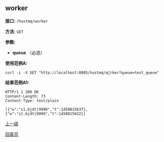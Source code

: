 ## worker ##

**接口:** `/hustmq/worker`

**方法:** `GET`

**参数:** 

*  **queue** （必选）  

**使用范例A:**

    curl -i -X GET "http://localhost:8085/hustmq/wrker?queue=test_queue"

**结果范例A1:**

	HTTP/1.1 200 OK
	Content-Length: 73
	Content-Type: text/plain

	[{"w":"s1.bjdt|9998","t":1458815637},{"w":"s1.bjdt|9999","t":1458815632}]

[上一级](../hustmq.md)

[回首页](../../index.md)